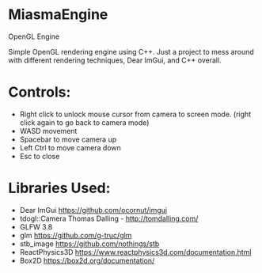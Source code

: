 # MiasmaEngine
OpenGL Engine

Simple OpenGL rendering engine using C++.  Just a project to mess around with different rendering techniques, Dear ImGui, and C++ overall.

# Controls:
- Right click to unlock mouse cursor from camera to screen mode. (right click again to go back to camera mode)
- WASD movement
- Spacebar to move camera up
- Left Ctrl to move camera down
- Esc to close

# Libraries Used:
- Dear ImGui https://github.com/ocornut/imgui
- tdogl::Camera Thomas Dalling - http://tomdalling.com/
- GLFW 3.8 
- glm https://github.com/g-truc/glm
- stb_image https://github.com/nothings/stb
- ReactPhysics3D https://www.reactphysics3d.com/documentation.html
- Box2D https://box2d.org/documentation/
